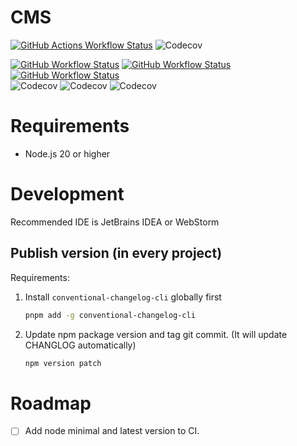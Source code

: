 # CMS

[![GitHub Actions Workflow Status](https://img.shields.io/github/actions/workflow/status/myrica1030/cms/build.yml?style=for-the-badge)](https://github.com/myrica1030/cms/actions/workflows/build.yml)
![Codecov](https://img.shields.io/codecov/c/github/myrica1030/cms?style=for-the-badge)

[![GitHub Workflow Status](https://img.shields.io/github/actions/workflow/status/myrica1030/cms/test-api.yml?label=CMS%20API&style=flat-square)](https://github.com/myrica1030/cms/actions/workflows/test-api.yml)
[![GitHub Workflow Status](https://img.shields.io/github/actions/workflow/status/myrica1030/cms/test-admin.yml?label=CMS%20ADMIN&style=flat-square)](https://github.com/myrica1030/cms/actions/workflows/test-admin.yml)
[![GitHub Workflow Status](https://img.shields.io/github/actions/workflow/status/myrica1030/cms/test-page-builder.yml?label=CMS%20PAGE%20BUILDER&style=flat-square)](https://github.com/myrica1030/cms/actions/workflows/test-page-builder.yml)
<br>
![Codecov](https://img.shields.io/codecov/c/github/myrica1030/cms?flag=api&style=flat-square&label=CMS%20API)
![Codecov](https://img.shields.io/codecov/c/github/myrica1030/cms?flag=admin&style=flat-square&label=CMS%20ADMIN)
![Codecov](https://img.shields.io/codecov/c/github/myrica1030/cms?flag=page-builder&style=flat-square&label=CMS%20PAGE%20BUILDER)

# Requirements

- Node.js 20 or higher

# Development

Recommended IDE is JetBrains IDEA or WebStorm

## Publish version (in every project)

Requirements:

1. Install `conventional-changelog-cli` globally first

   ```bash
   pnpm add -g conventional-changelog-cli
   ```

2. Update npm package version and tag git commit.
   (It will update CHANGLOG automatically)

   ```bash
   npm version patch
   ```

# Roadmap

- [ ] Add node minimal and latest version to CI.
